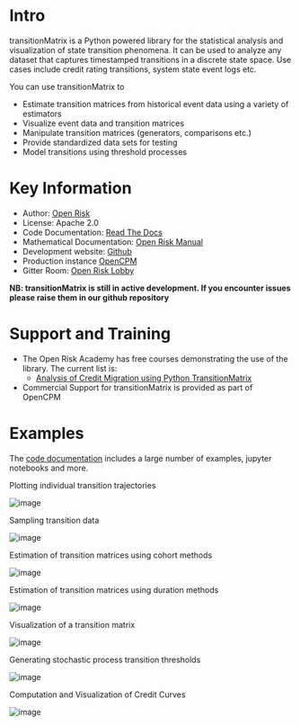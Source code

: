 Intro
=========================
transitionMatrix is a Python powered library for the statistical analysis and visualization of state transition 
phenomena. It can be used to analyze any dataset that captures timestamped transitions in a discrete state space. 
Use cases include credit rating transitions, system state event logs etc. 

You can use transitionMatrix to

- Estimate transition matrices from historical event data using a variety of estimators
- Visualize event data and transition matrices
- Manipulate transition matrices (generators, comparisons etc.)
- Provide standardized data sets for testing
- Model transitions using threshold processes

Key Information
================

* Author: [Open Risk](http://www.openriskmanagement.com)
* License: Apache 2.0
* Code Documentation: [Read The Docs](https://transitionmatrix.readthedocs.io/en/latest/index.html)
* Mathematical Documentation: [Open Risk Manual](https://www.openriskmanual.org/wiki/Transition_Matrix)
* Development website: [Github](https://github.com/open-risk/transitionMatrix)
* Production instance [OpenCPM](https://www.opencpm.com)
* Gitter Room: [Open Risk Lobby](https://gitter.im/open-risk/Lobby)

**NB: transitionMatrix is still in active development. If you encounter issues please raise them in our
github repository**

Support and Training
=========================

* The Open Risk Academy has free courses demonstrating the use of the library. The current list is: 
    * [Analysis of Credit Migration using Python TransitionMatrix](https://www.openriskacademy.com/course/view.php?id=38)
* Commercial Support for transitionMatrix is provided as part of OpenCPM

</pre>


Examples
========

The [code documentation](https://transitionmatrix.readthedocs.io/en/latest/index.html) includes a 
large number of examples, jupyter notebooks and more. 


Plotting individual transition trajectories

![image](examples/single_entity.png)

Sampling transition data

![image](examples/sampled_histories.png)

Estimation of transition matrices using cohort methods

![image](examples/estimation.png)

Estimation of transition matrices using duration methods

![image](examples/transition_probabilities.png)

Visualization of a transition matrix

![image](examples/TransitionMatrix.png)

Generating stochastic process transition thresholds

![image](examples/Thresholds.png)

Computation and Visualization of Credit Curves

![image](examples/credit_curves.png)

